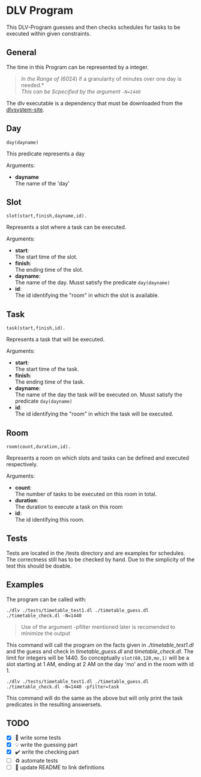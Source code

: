 # DLV Program

This DLV-Program guesses and then checks schedules for tasks to be executed within given constraints.

## General
The time in this Program can be represented by a integer.

>*In the Range of (60*24) if a granularity of minutes over one day is needed.* \
>*This can be Scpecified by the argument ```-N=1440```*

The dlv executable is a dependency that must be downloaded from the [dlvsystem-site](http://www.dlvsystem.com/dlv/).

## Day
```
day(dayname)
```
This predicate represents a day

Arguments:
* __dayname__ \
The name of the 'day'

## Slot
```
slot(start,finish,dayname,id).
```
Represents a slot where a task can be executed.

Arguments:
* __start__:\
    The start time of the slot.
* __finish__:\
    The ending time of the slot.
* __dayname__:\
    The name of the day. Musst satisfy the predicate ```day(dayname)```
* __id__:\
    The id identifying the "room" in which the slot is available.

## Task
```
task(start,finish,id).
```
Represents a task that will be executed.

Arguments:
* __start__:\
    The start time of the task.
* __finish__:\
    The ending time of the task.
* __dayname__:\
    The name of the day the task will be executed on. Musst satisfy the predicate ```day(dayname)```
* __id__:\
    The id identifying the "room" in which the task will be executed.


## Room
```
room(count,duration,id).
```
Represents a room on which slots and tasks can be defined and executed respectively.

Arguments:
* __count__:\
    The number of tasks to be executed on this room in total.
* __duration__:\
    The duration to execute a task on this room
* __id__:\
    The id identifying this room.

## Tests
Tests are located in the /tests directory and are examples for schedules.
The correctness still has to be checked by hand. Due to the simplicity of the test this should be doable.


## Examples
The program can be called with:

```
./dlv ./tests/timetable_test1.dl ./timetable_guess.dl ./timetable_check.dl -N=1440
```
> Use of the argument -pfilter mentioned later is recomended to minimize the output

This command will call the program on the facts given in *./timetable_test1.dl* and the guess and check in *timetable_guess.dl* and *timetable_check.dl*.
The limit for integers will be 1440. So conceptually ```slot(60,120,mo,1)``` will be a slot starting at 1 AM, ending at 2 AM on the day 'mo' and in the room with id 1.

```
./dlv ./tests/timetable_test1.dl ./timetable_guess.dl ./timetable_check.dl -N=1440 -pfilter=task
```
This command will do the same as the above but will only print the task predicates in the resulting answersets.

## TODO

- [x] :rocket: write some tests
- [x] :bulb: write the guessing part
- [x] :heavy_check_mark: write the checking part
- [ ] :recycle: automate tests
- [ ] :speech_balloon: update README to link definitions

